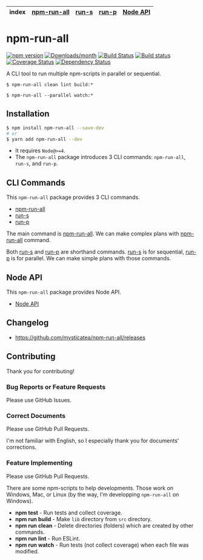| index | [npm-run-all] | [run-s] | [run-p] | [Node API] |
|-------|---------------|---------|---------|------------|

# npm-run-all

[![npm version](https://img.shields.io/npm/v/npm-run-all.svg)](https://www.npmjs.com/package/npm-run-all)
[![Downloads/month](https://img.shields.io/npm/dm/npm-run-all.svg)](http://www.npmtrends.com/npm-run-all)
[![Build Status](https://travis-ci.org/mysticatea/npm-run-all.svg?branch=master)](https://travis-ci.org/mysticatea/npm-run-all)
[![Build status](https://ci.appveyor.com/api/projects/status/v0owd44q1r7hceir/branch/master?svg=true)](https://ci.appveyor.com/project/mysticatea/npm-run-all/branch/master)
[![Coverage Status](https://coveralls.io/repos/mysticatea/npm-run-all/badge.svg?branch=master&service=github)](https://coveralls.io/github/mysticatea/npm-run-all?branch=master)
[![Dependency Status](https://david-dm.org/mysticatea/npm-run-all.svg)](https://david-dm.org/mysticatea/npm-run-all)

A CLI tool to run multiple npm-scripts in parallel or sequential.

```
$ npm-run-all clean lint build:*
```

```
$ npm-run-all --parallel watch:*
```

## Installation

```bash
$ npm install npm-run-all --save-dev
# or
$ yarn add npm-run-all --dev
```

- It requires `Node@>=4`.
- The `npm-run-all` package introduces 3 CLI commands: `npm-run-all`, `run-s`, and `run-p`.

## CLI Commands

This `npm-run-all` package provides 3 CLI commands.

- [npm-run-all]
- [run-s]
- [run-p]

The main command is [npm-run-all].
We can make complex plans with [npm-run-all] command.

Both [run-s] and [run-p] are shorthand commands.
[run-s] is for sequential, [run-p] is for parallel.
We can make simple plans with those commands.

## Node API

This `npm-run-all` package provides Node API.

- [Node API]

## Changelog

- https://github.com/mysticatea/npm-run-all/releases

## Contributing

Thank you for contributing!

### Bug Reports or Feature Requests

Please use GitHub Issues.

### Correct Documents

Please use GitHub Pull Requests.

I'm not familiar with English, so I especially thank you for documents' corrections.

### Feature Implementing

Please use GitHub Pull Requests.

There are some npm-scripts to help developments.
Those work on Windows, Mac, or Linux (by the way, I'm developping `npm-run-all` on Windows).

- **npm test** - Run tests and collect coverage.
- **npm run build** - Make `lib` directory from `src` directory.
- **npm run clean** - Delete directories (folders) which are created by other commands.
- **npm run lint** - Run ESLint.
- **npm run watch** - Run tests (not collect coverage) when each file was modified.

[npm-run-all]: docs/npm-run-all.md
[run-s]: docs/run-s.md
[run-p]: docs/run-p.md
[Node API]: docs/node-api.md
